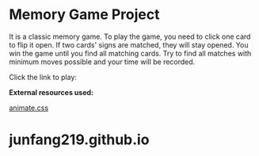 # Memory Game Project

It is a classic memory game. To play the game, you need to click one card to flip it open. If two cards' signs are matched, they will stay opened. You win the game until you find all matching cards. Try to find all matches with minimum moves possible and your time will be recorded.



Click the link to play:





**External resources used:**

[animate.css](https://daneden.github.io/animate.css/)





# junfang219.github.io
